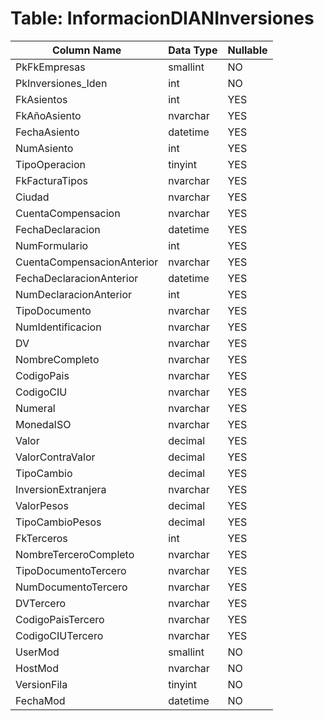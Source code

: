 # Table: InformacionDIANInversiones

| Column Name | Data Type | Nullable |
|-------------|-----------|----------|
| PkFkEmpresas | smallint | NO |
| PkInversiones_Iden | int | NO |
| FkAsientos | int | YES |
| FkAñoAsiento | nvarchar | YES |
| FechaAsiento | datetime | YES |
| NumAsiento | int | YES |
| TipoOperacion | tinyint | YES |
| FkFacturaTipos | nvarchar | YES |
| Ciudad | nvarchar | YES |
| CuentaCompensacion | nvarchar | YES |
| FechaDeclaracion | datetime | YES |
| NumFormulario | int | YES |
| CuentaCompensacionAnterior | nvarchar | YES |
| FechaDeclaracionAnterior | datetime | YES |
| NumDeclaracionAnterior | int | YES |
| TipoDocumento | nvarchar | YES |
| NumIdentificacion | nvarchar | YES |
| DV | nvarchar | YES |
| NombreCompleto | nvarchar | YES |
| CodigoPais | nvarchar | YES |
| CodigoCIU | nvarchar | YES |
| Numeral | nvarchar | YES |
| MonedaISO | nvarchar | YES |
| Valor | decimal | YES |
| ValorContraValor | decimal | YES |
| TipoCambio | decimal | YES |
| InversionExtranjera | nvarchar | YES |
| ValorPesos | decimal | YES |
| TipoCambioPesos | decimal | YES |
| FkTerceros | int | YES |
| NombreTerceroCompleto | nvarchar | YES |
| TipoDocumentoTercero | nvarchar | YES |
| NumDocumentoTercero | nvarchar | YES |
| DVTercero | nvarchar | YES |
| CodigoPaisTercero | nvarchar | YES |
| CodigoCIUTercero | nvarchar | YES |
| UserMod | smallint | NO |
| HostMod | nvarchar | NO |
| VersionFila | tinyint | NO |
| FechaMod | datetime | NO |

